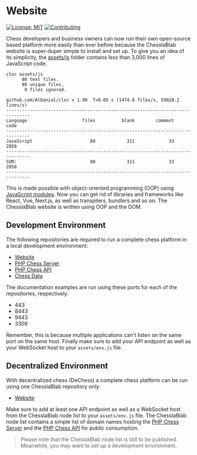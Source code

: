 # Website

[![License: MIT](https://img.shields.io/badge/License-MIT-blue.svg)](https://www.gnu.org/licenses/gpl-3.0)
[![Contributing](https://img.shields.io/badge/contributions-welcome-brightgreen.svg?style=flat)](https://github.com/dwyl/esta/issues)

Chess developers and business owners can now run their own open-source based platform more easily than ever before because the ChesslaBlab website is super-duper simple to install and set up. To give you an idea of its simplicity, the [assets/js](https://github.com/chesslablab/website/tree/main/assets/js) folder contains less than 3,000 lines of JavaScript code.

```text
cloc assets/js
      80 text files.
      80 unique files.                              
       0 files ignored.

github.com/AlDanial/cloc v 1.90  T=0.05 s (1474.8 files/s, 59028.2 lines/s)
-------------------------------------------------------------------------------
Language                     files          blank        comment           code
-------------------------------------------------------------------------------
JavaScript                      80            311             33           2858
-------------------------------------------------------------------------------
SUM:                            80            311             33           2858
-------------------------------------------------------------------------------
```

This is made possible with object-oriented programming (OOP) using [JavaScript modules](https://developer.mozilla.org/en-US/docs/Web/JavaScript/Guide/Modules#importing_modules_using_import_maps). Now you can get rid of libraries and frameworks like React, Vue, Next.js, as well as transpilers, bundlers and so on. The ChesslaBlab website is written using OOP and the DOM.

## Development Environment

The following repositories are required to run a complete chess platform in a local development environment:

- [Website](https://github.com/chesslablab/website)
- [PHP Chess Server](https://github.com/chesslablab/chess-server)
- [PHP Chess API](https://github.com/chesslablab/chess-api)
- [Chess Data](https://github.com/chesslablab/chess-data)

The documentation examples are run using these ports for each of the repositories, respectively.

- 443
- 8443
- 9443
- 3306

Remember, this is because multiple applications can't listen on the same port on the same host. Finally make sure to add your API endpoint as well as your WebSocket host to your `assets/env.js` file.

## Decentralized Environment

With decentralized chess (DeChess) a complete chess platform can be run using one ChesslaBlab repository only:

- [Website](https://github.com/chesslablab/website)

Make sure to add at least one API endpoint as well as a WebSocket host from the ChesslaBlab node list to your `assets/env.js` file. The ChesslaBlab node list contains a simple list of domain names hosting the [PHP Chess Server](https://github.com/chesslablab/chess-server) and the [PHP Chess API](https://github.com/chesslablab/chess-api) for public consumption.

> Please note that the ChesslaBlab node list is still to be published. Meanwhile, you may want to set up a development environment.
